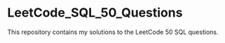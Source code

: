 # LeetCode_SQL_50_Questions
This repository contains my solutions to the LeetCode 50 SQL questions.
